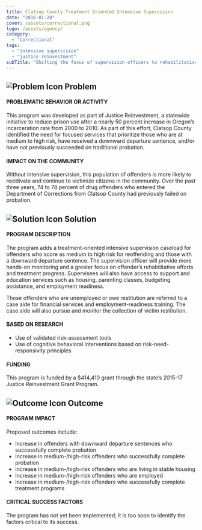 ```yaml
---
title: Clatsop County Treatment Oriented Intensive Supervision
date: "2016-01-28"
cover: /assets/correctional.png
logo: /assets/agency/
category:
  - "Correctional"
tags:
  - "intensive supervision"
  - "justice reinvestment"
subTitle: "Shifting the focus of supervision officers to rehabilitative efforts and support services aims to increase the number of clients who successfully complete probation and treatment, as well as find housing and employment."
---
```

## ![Problem Icon](https://github.com/google/material-design-icons/raw/master/alert/1x_web/ic_error_outline_black_48dp.png "Problem") Problem

#### PROBLEMATIC BEHAVIOR OR ACTIVITY

This program was developed as part of Justice Reinvestment, a statewide initiative to reduce prison use after a nearly 50 percent increase in Oregon’s incarceration rate from 2000 to 2010. As part of this effort, Clatsop County identified the need for focused services that prioritize those who are at medium to high risk, have received a downward departure sentence, and/or have not previously succeeded on traditional probation.

#### IMPACT ON THE COMMUNITY

Without intensive supervision, this population of offenders is more likely to recidivate and continue to victimize citizens in the community. Over the past three years, 74 to 78 percent of drug offenders who entered the Department of Corrections from Clatsop County had previously failed on probation.

## ![Solution Icon](https://github.com/google/material-design-icons/raw/master/action/1x_web/ic_lightbulb_outline_black_48dp.png "Solution") Solution

#### PROGRAM DESCRIPTION

The program adds a treatment-oriented intensive supervision caseload for offenders who score as medium to high risk for reoffending and those with a downward departure sentence. The supervision officer will provide more hands-on monitoring and a greater focus on offender’s rehabilitative efforts and treatment progress. Supervisees will also have access to support and education services such as housing, parenting classes, budgeting assistance, and employment readiness.

Those offenders who are unemployed or owe restitution are referred to a case aide for financial services and employment-readiness training. The case aide will also pursue and monitor the collection of victim restitution.

#### BASED ON RESEARCH

   - Use of validated risk-assessment tools
   - Use of cognitive behavioral interventions based on risk-need-responsivity principles

#### FUNDING

This program is funded by a $414,410 grant through the state’s 2015-17 Justice Reinvestment Grant Program.

## ![Outcome Icon](https://github.com/google/material-design-icons/raw/master/action/1x_web/ic_view_list_black_48dp.png "Outcome") Outcome

#### PROGRAM IMPACT

Proposed outcomes include:

   - Increase in offenders with downward departure sentences who successfully complete probation
   - Increase in medium-/high-risk offenders who successfully complete probation
   - Increase in medium-/high-risk offenders who are living in stable housing
   - Increase in medium-/high-risk offenders who are employed
   - Increase in medium-/high-risk offenders who successfully complete treatment programs

#### CRITICAL SUCCESS FACTORS

The program has not yet been implemented; it is too soon to identify the factors critical to its success.
